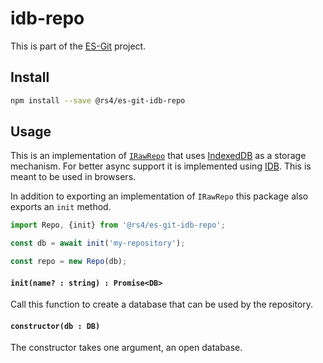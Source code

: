 # idb-repo

This is part of the [ES-Git](https://github.com/es-git/es-git) project.

## Install

```bash
npm install --save @rs4/es-git-idb-repo
```

## Usage

This is an implementation of [`IRawRepo`](https://github.com/es-git/es-git/packages/core#IRawRepo) that uses [IndexedDB](https://developer.mozilla.org/en/docs/Web/API/IndexedDB_API) as a storage mechanism. For better async support it is implemented using [IDB](https://github.com/jakearchibald/idb). This is meant to be used in browsers.

In addition to exporting an implementation of `IRawRepo` this package also exports an `init` method.

```ts
import Repo, {init} from '@rs4/es-git-idb-repo';

const db = await init('my-repository');

const repo = new Repo(db);
```

#### `init(name? : string) : Promise<DB>`

Call this function to create a database that can be used by the repository.

#### `constructor(db : DB)`

The constructor takes one argument, an open database.

